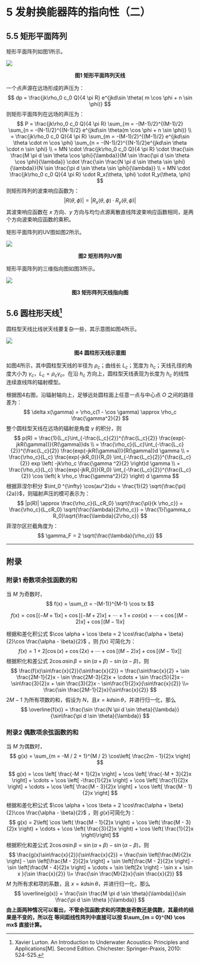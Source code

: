 # 5 发射换能器阵的指向性（二）

## 5.5 矩形平面阵列

矩形平面阵列如图1所示。

![](../resources/Chapter2-水声学/矩形平面阵列天线.jpg)

<center><b>图1 矩形平面阵列天线</b></center>

一个点声源在远场形成的声压为：
$$
dp = \frac{jk\rho_0 c_0 Q}{4 \pi R} e^{jkd\sin \theta( m \cos \phi + n \sin \phi)}
$$
则矩形平面阵列在远场的声压为：
$$
P = \frac{jk\rho_0 c_0 Q}{4 \pi R} 
\sum_{m = -(M-1)/2}^{(M-1)/2} \sum_{n = -(N-1)/2}^{(N-1)/2} e^{jkd\sin \theta(m \cos \phi + n \sin \phi)} \\
= \frac{jk\rho_0 c_0 Q}{4 \pi R} \sum_{m = -(M-1)/2}^{(M-1)/2} e^{jkd\sin \theta \cdot m \cos \phi}  \sum_{n = -(N-1)/2}^{(N-1)/2}e^{jkd\sin \theta \cdot n \sin \phi} \\
= MN \cdot \frac{jk\rho_0 c_0 Q}{4 \pi R} \cdot \frac{\sin \frac{M \pi d \sin \theta \cos \phi}{\lambda}}{M \sin \frac{\pi d \sin \theta \cos \phi}{\lambda}} \cdot \frac{\sin \frac{N \pi d \sin \theta \sin \phi}{\lambda}}{N \sin \frac{\pi d \sin \theta \sin \phi}{\lambda}} \\
= MN \cdot \frac{jk\rho_0 c_0 Q}{4 \pi R} \cdot R_x(\theta, \phi) \cdot R_y(\theta, \phi)
$$
则矩形阵列的波束响应函数为：
$$
|R(\theta, \phi)| = |R_x(\theta, \phi) \cdot R_y(\theta, \phi)|
$$
其波束响应函数在 $x$ 方向、$y$ 方向与均匀点源离散直线阵波束响应函数相同，是两个方向波束响应函数的乘积。

矩形平面阵列的UV图如图2所示。

![](../resources/Chapter2-水声学/矩形阵列UV图.jpg)

<center><b>图2 矩形阵列UV图</b></center>

矩形平面阵列的三维指向图如图3所示。

![](../resources/Chapter2-水声学/矩形阵列天线的指向图.jpg)

<center><b>图3 矩形阵列天线指向图</b></center>

## 5.6 圆柱形天线[^1]

圆柱型天线比线状天线要复杂一些，其示意图如图4所示。

![](../resources/Chapter2-水声学/圆柱形天线示意图.jpg)

<center><b>图4 圆柱形天线示意图</b></center>

如图4所示，其中圆柱型天线的半径为 $\rho_c$；曲线长 $L_c$；宽度为 $h_c$；天线孔径的角度大小为 $\gamma_c$，$L_c = \rho_c \gamma_c$。在沿 $h_c$ 方向上，圆柱型天线表现为长度为 $h_c$ 的线性连续直线阵的辐射模型。

根据图4右图，沿辐射轴向上，足够远处圆柱面上任意一点与中心点 $O$ 之间的路径差为：
$$
\delta x(\gamma) = \rho_c(1 - \cos \gamma) \approx \rho_c \frac{\gamma^2}{2}
$$
整个圆柱型天线在远场的辐射是角度 $\gamma$ 的积分，则
$$
p(R) = \frac{1}{L_c}\int_{-\frac{L_c}{2}}^{\frac{L_c}{2}} \frac{exp(-jkR(\gamma))}{R(\gamma)}ds \\
= \frac{\rho_c}{L_c}\int_{-\frac{L_c}{2}}^{\frac{L_c}{2}} \frac{exp(-jkR(\gamma))}{R(\gamma)}d \gamma \\
= \frac{\rho_c}{L_c} \frac{exp(-jkR_0)}{R_0} \int_{-\frac{L_c}{2}}^{\frac{L_c}{2}} exp
\left(
-jk\rho_c \frac{\gamma ^2}{2}
\right)d \gamma \\
= \frac{\rho_c}{L_c} \frac{exp(-jkR_0)}{R_0} \int_{-\frac{L_c}{2}}^{\frac{L_c}{2}} \cos 
\left(
k \rho_c \frac{\gamma^2}{2}
\right) d \gamma
$$
根据菲涅尔积分 $\int_0 ^{\infty} \cos(au^2)du = \frac{1}{2} \sqrt{\frac{\pi}{2a}}$，则辐射声压的模可表示为：
$$
|p(R)| \approx \frac{\rho_c}{L_cR_0} \sqrt{\frac{\pi}{k \rho_c}} = \frac{\rho_c}{L_cR_0} \sqrt{\frac{\lambda}{2\rho_c}} = \frac{1}{\gamma_c R_0}\sqrt{\frac{\lambda}{2\rho_c}}
$$
菲涅尔区拦截角度为：
$$
\gamma_F = 2 \sqrt{\frac{\lambda}{\rho_c}}
$$


---



## 附录

### 附录1 奇数项余弦函数的和

当 $M$ 为奇数时，
$$
f(x) = \sum_{t = -(M-1)}^{M-1} \cos tx
$$

$$
f(x) = \cos[(-M + 1)x] + \cos[(-M + 2)x] + \cdots + 1 + cos(x) + \cdots + \cos[(M-2)x] + \cos[(M-1)x]
$$

根据和差化积公式 $\cos \alpha + \cos \beta = 2 \cos\frac{\alpha + \beta}{2}\cos \frac{\alpha - \beta}{2}$ ，则 $f(x)$ 可简化为：
$$
f(x) = 1 + 2\left[\cos(x) + \cos(2x) + \cdots + \cos[(M-2)x] + \cos[(M-1)x]\right]
$$
根据积化和差公式 $2\cos \alpha \sin \beta = \sin(\alpha + \beta) - \sin(\alpha - \beta)$，则
$$
\frac{f(x)\sin\frac{x}{2}}{\sin\frac{x}{2}} = \frac{\sin\frac{x}{2} + \sin \frac{2M-1}{2}x - \sin \frac{2M-3}{2}x + \cdots + \sin \frac{5}{2}x - \sin\frac{3}{2}x + \sin \frac{3}{2}x - \sin\frac{1}{2}x}{\sin\frac{x}{2}} \\= \frac{\sin \frac{2M-1}{2}x}{\sin\frac{x}{2}}
$$
$2M - 1$ 为所有项数的和，假设为 $N$，且$x = kd \sin \theta$，并进行归一化，那么 
$$
\overline{f(x)} = \frac{\sin \frac{N \pi d \sin \theta}{\lambda}}{\sin\frac{\pi d \sin \theta}{\lambda}}
$$

### 附录2 偶数项余弦函数的和

当 $M$ 为偶数时，
$$
g(x) = \sum_{m = -M / 2 + 1}^{M / 2} \cos\left[ \frac{2m - 1}{2}x \right]
$$

$$
g(x) = \cos \left[ \frac{-M + 1}{2}x \right] + \cos \left[ \frac{-M + 3}{2}x \right] + \cdots + \cos \left[ -\frac{1}{2}x \right] + \cos \left[ \frac{1}{2}x \right] + \cdots + \cos \left[ \frac{M - 3}{2}x \right] + \cos \left[ \frac{M - 1}{2}x \right]
$$

根据和差化积公式 $\cos \alpha + \cos \beta = 2 \cos\frac{\alpha + \beta}{2}\cos \frac{\alpha - \beta}{2}$ ，则 $g(x)$可简化为：
$$
g(x) = 2\left[ \cos \left( \frac{M - 1}{2}x \right) + \cos \left( \frac{M - 3}{2}x \right) + \cdots + \cos \left( \frac{3}{2}x \right) + \cos \left( \frac{1}{2}x \right)\right]
$$
根据积化和差公式 $2\cos \alpha \sin \beta = \sin(\alpha + \beta) - \sin(\alpha - \beta)$，则
$$
\frac{g(x)\sin\frac{x}{2}}{\sin\frac{x}{2}} = \frac{\sin \left[\frac{M}{2}x \right] - \sin \left[\frac{M - 2}{2}x \right] + \sin \left[\frac{M - 2}{2}x \right] - \sin \left[\frac{M - 4}{2}x \right] + \cdots + \sin \left[2x \right] - \sin x  + \sin x }{\sin \frac{x}{2}} \\= \frac{\sin \frac{M}{2}x}{\sin \frac{x}{2}}
$$
$M$ 为所有求和项的系数，且 $x = kd \sin \theta$，并进行归一化，那么
$$
\overline{g(x)} = \frac{\sin \frac{M \pi d \sin \theta}{\lambda}}{\sin \frac{\pi d \sin \theta }{\lambda}}
$$
**由上面两种情况可以看出，不管余弦函数求和的项数是奇数还是偶数，其最终的结果是不变的，所以在 等间距线性阵列中直接可以按 $\sum_{m = 0}^{N} \cos mx$ 直接计算。** 



[^1]: Xavier Lurton. An Introduction to Underwater Acoustics: Principles and Applications[M]. Second Edition. Chichester: Springer-Praxis, 2010: 524-525.